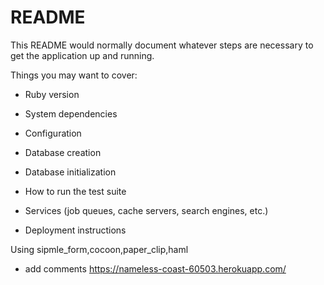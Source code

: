 # README

This README would normally document whatever steps are necessary to get the
application up and running.

Things you may want to cover:

* Ruby version 

* System dependencies

* Configuration

* Database creation

* Database initialization

* How to run the test suite

* Services (job queues, cache servers, search engines, etc.)

* Deployment instructions

Using sipmle_form,cocoon,paper_clip,haml
* add comments
https://nameless-coast-60503.herokuapp.com/
